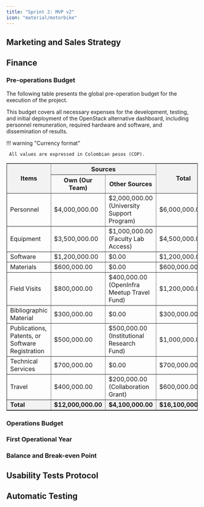 ```yaml
---
title: "Sprint 2: MVP v2"
icon: "material/motorbike"
---
```


<!----------------------------------------------------------------------------->

## Marketing and Sales Strategy

<!-- Trabaje esta sección imaginando alguna estrategia de marketing que
permita dar a conocer el producto y servicio, acercándose al público objetivo.
Considere, en el presupuesto de la sección de Finanzas, los costos proyectados
de estos servicios. -->

<!----------------------------------------------------------------------------->

## Finance

### Pre-operations Budget

<!-- Elabore un presupuesto global para la ejecución del proyecto,
considerando una tabla como la que se muestra a continuación. Puede agregar,
eliminar, modificar o desglosar los campos de la tabla a su conveniencia -->

The following table presents the global pre-operation budget for the execution
of the project.

This budget covers all necessary expenses for the development, testing, and
initial deployment of the OpenStack alternative dashboard, including
personnel remuneration, required hardware and software,
and dissemination of results.

!!! warning "Currency format"

     All values are expressed in Colombian pesos (COP).

<table border="1" cellspacing="0" cellpadding="6" style="border-collapse:collapse; width:100%;">
  <tr style="background-color:#f2f2f2;">
    <th rowspan="2">Items</th>
    <th colspan="2">Sources</th>
    <th rowspan="2">Total</th>
  </tr>
  <tr style="background-color:#f9f9f9;">
    <th>Own (Our Team)</th>
    <th>Other Sources</th>
  </tr>
  <tr>
    <td>Personnel</td>
    <td>$4,000,000.00</td>
    <td>$2,000,000.00 (University Support Program)</td>
    <td>$6,000,000.00</td>
  </tr>
  <tr>
    <td>Equipment</td>
    <td>$3,500,000.00</td>
    <td>$1,000,000.00 (Faculty Lab Access)</td>
    <td>$4,500,000.00</td>
  </tr>
  <tr>
    <td>Software</td>
    <td>$1,200,000.00</td>
    <td>$0.00</td>
    <td>$1,200,000.00</td>
  </tr>
  <tr>
    <td>Materials</td>
    <td>$600,000.00</td>
    <td>$0.00</td>
    <td>$600,000.00</td>
  </tr>
  <tr>
    <td>Field Visits</td>
    <td>$800,000.00</td>
    <td>$400,000.00 (OpenInfra Meetup Travel Fund)</td>
    <td>$1,200,000.00</td>
  </tr>
  <tr>
    <td>Bibliographic Material</td>
    <td>$300,000.00</td>
    <td>$0.00</td>
    <td>$300,000.00</td>
  </tr>
  <tr>
    <td>Publications, Patents, or Software Registration</td>
    <td>$500,000.00</td>
    <td>$500,000.00 (Institutional Research Fund)</td>
    <td>$1,000,000.00</td>
  </tr>
  <tr>
    <td>Technical Services</td>
    <td>$700,000.00</td>
    <td>$0.00</td>
    <td>$700,000.00</td>
  </tr>
  <tr>
    <td>Travel</td>
    <td>$400,000.00</td>
    <td>$200,000.00 (Collaboration Grant)</td>
    <td>$600,000.00</td>
  </tr>
  <tr style="font-weight:bold; background-color:#f2f2f2;">
    <td>Total</td>
    <td>$12,000,000.00</td>
    <td>$4,100,000.00</td>
    <td>$16,100,000.00</td>
  </tr>
</table>

<!-- Una vez completada la anterior tabla, tendrá el valor o presupuesto de
lo que costaría desarrollar el producto o servicio para llevarlo al mercado; es
allí cuando comienza la operación. Por ejemplo, si el producto o servicio fuese
la venta de empanadas, la anterior tabla indica el costo y presupuesto
necesarios para poderlas producir y tener listas para la venta. Ahora sigue el
análisis de la operación. -->

### Operations Budget

<!-- Una vez establecido el presupuesto de lo que puede llegar a costar el
producto o servicio para poder comenzar a distribuirlo o venderlo, es importante
detallar ahora el presupuesto operacional para calcular la proyección y
necesidades de ventas y establecer el punto de equilibrio y viabilidad económica
del proyecto. Estime a continuación los costos fijos y variables para mantener
la operación. -->

### First Operational Year

<!-- Complete la siguiente tabla de acuerdo con las proyecciones realistas
del mercado y los costos y ganancias estimados en las anteriores tablas. -->

### Balance and Break-even Point

<!-- Resuma las tablas de la proyección anual y genere una gráfica en el
tiempo en la que se observe la proyección de las ventas y los egresos vs.
ingresos, con el fin de determinar cuándo se alcanzaría el punto de equilibrio
(momento en que los egresos igualan los ingresos). -->

<!----------------------------------------------------------------------------->

## Usability Tests Protocol

<!-- Planear las pruebas de usabilidad con los usuarios finales que van a
utilizar el sistema, usando como referencia el “Protocolo de Pruebas de
Usabilidad”. -->

<!-- OJO: Solo se deben planear las pruebas; la ejecución de estas se
realizará durante el Sprint 3. -->

<!----------------------------------------------------------------------------->

## Automatic Testing

<!-- El proyecto debe tener una estrategia de pruebas automáticas que
garanticen la calidad y el buen funcionamiento de la aplicación. -->

<!-- Documentar la estrategia que se va a usar usando la siguiente tabla:
    (ver tabla) -->

<!-- Todas las funcionalidades entregadas deben estar cubiertas por al menos
una prueba automática. -->
